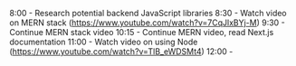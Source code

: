 8:00 - Research potential backend JavaScript libraries
8:30 - Watch video on MERN stack (https://www.youtube.com/watch?v=7CqJlxBYj-M)
9:30 - Continue MERN stack video
10:15 - Continue MERN video, read Next.js documentation
11:00 - Watch video on using Node (https://www.youtube.com/watch?v=TlB_eWDSMt4)
12:00 - 
